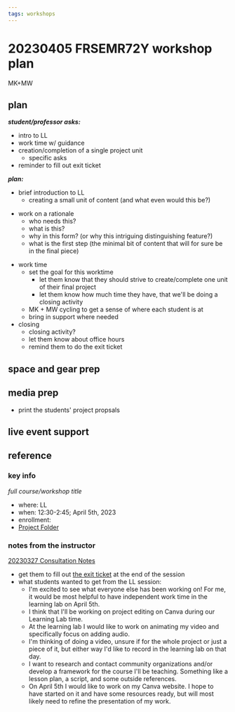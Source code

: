 ```yaml
---
tags: workshops
---
```

# 20230405 FRSEMR72Y workshop plan
MK+MW
## plan

***student/professor asks:***
* intro to LL 
* work time w/ guidance
* creation/completion of a single project unit
    * specific asks 
* reminder to fill out exit ticket 

***plan:*** 
* brief introduction to LL
    - creating a small unit of content (and what even would this be?)
- work on a rationale
    - who needs this?
    - what is this?
    - why in this form? (or why this intriguing distinguishing feature?)
    - what is the first step (the minimal bit of content that will for sure be in the final piece)
* work time 
    * set the goal for this worktime
        * let them know that they should strive to create/complete one unit of their final project 
        * let them know how much time they have, that we'll be doing a closing activity
    * MK + MW cycling to get a sense of where each student is at 
    * bring in support where needed
* closing 
    * closing activity? 
    * let them know about office hours 
    * remind them to do the exit ticket 

## space and gear prep
## media prep
* print the students' project propsals
## live event support
## reference
### key info
*full course/workshop title*
* where: LL
* when: 12:30-2:45; April 5th, 2023
* enrollment: 
* [Project Folder](https://drive.google.com/drive/u/0/folders/1Xs-FClVhyCBdhIzEKvGUPLOATv-k2F2G)

### notes from the instructor
[20230327 Consultation Notes](https://docs.google.com/document/d/1MjLrln3NRf-YuvIwKY7vN7gepun64y7UC6NfpWnJz-c/edit#)
* get them to fill out [the exit ticket]((https://docs.google.com/forms/d/126s0nZlclFXGrY2qQXhypbqhJrLN1b-lFXcFPc3W4PM/viewform?edit_requested=true)) at the end of the session
* what students wanted to get from the LL session:
    * I'm excited to see what everyone else has been working on! For me, it would be most helpful to have independent work time in the learning lab on April 5th.
    * I think that I'll be working on project editing on Canva during our Learning Lab time.
    * At the learning lab I would like to work on animating my video and specifically focus on adding audio.
    * I'm thinking of doing a video, unsure if for the whole project or just a piece of it, but either way I'd like to record in the learning lab on that day.
    * I want to research and contact community organizations and/or develop a framework for the course I'll be teaching. Something like a lesson plan, a script, and some outside references.
    * On April 5th I would like to work on my Canva website. I hope to have started on it and have some resources ready, but will most likely need to refine the presentation of my work.